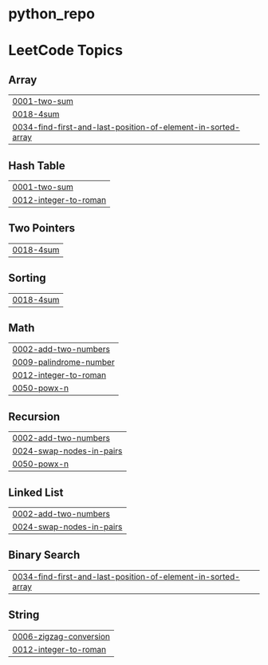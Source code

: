 # python_repo
<!---LeetCode Topics Start-->
# LeetCode Topics
## Array
|  |
| ------- |
| [0001-two-sum](https://github.com/shweta2892/python_repo/tree/master/0001-two-sum) |
| [0018-4sum](https://github.com/shweta2892/python_repo/tree/master/0018-4sum) |
| [0034-find-first-and-last-position-of-element-in-sorted-array](https://github.com/shweta2892/python_repo/tree/master/0034-find-first-and-last-position-of-element-in-sorted-array) |
## Hash Table
|  |
| ------- |
| [0001-two-sum](https://github.com/shweta2892/python_repo/tree/master/0001-two-sum) |
| [0012-integer-to-roman](https://github.com/shweta2892/python_repo/tree/master/0012-integer-to-roman) |
## Two Pointers
|  |
| ------- |
| [0018-4sum](https://github.com/shweta2892/python_repo/tree/master/0018-4sum) |
## Sorting
|  |
| ------- |
| [0018-4sum](https://github.com/shweta2892/python_repo/tree/master/0018-4sum) |
## Math
|  |
| ------- |
| [0002-add-two-numbers](https://github.com/shweta2892/python_repo/tree/master/0002-add-two-numbers) |
| [0009-palindrome-number](https://github.com/shweta2892/python_repo/tree/master/0009-palindrome-number) |
| [0012-integer-to-roman](https://github.com/shweta2892/python_repo/tree/master/0012-integer-to-roman) |
| [0050-powx-n](https://github.com/shweta2892/python_repo/tree/master/0050-powx-n) |
## Recursion
|  |
| ------- |
| [0002-add-two-numbers](https://github.com/shweta2892/python_repo/tree/master/0002-add-two-numbers) |
| [0024-swap-nodes-in-pairs](https://github.com/shweta2892/python_repo/tree/master/0024-swap-nodes-in-pairs) |
| [0050-powx-n](https://github.com/shweta2892/python_repo/tree/master/0050-powx-n) |
## Linked List
|  |
| ------- |
| [0002-add-two-numbers](https://github.com/shweta2892/python_repo/tree/master/0002-add-two-numbers) |
| [0024-swap-nodes-in-pairs](https://github.com/shweta2892/python_repo/tree/master/0024-swap-nodes-in-pairs) |
## Binary Search
|  |
| ------- |
| [0034-find-first-and-last-position-of-element-in-sorted-array](https://github.com/shweta2892/python_repo/tree/master/0034-find-first-and-last-position-of-element-in-sorted-array) |
## String
|  |
| ------- |
| [0006-zigzag-conversion](https://github.com/shweta2892/python_repo/tree/master/0006-zigzag-conversion) |
| [0012-integer-to-roman](https://github.com/shweta2892/python_repo/tree/master/0012-integer-to-roman) |
<!---LeetCode Topics End-->